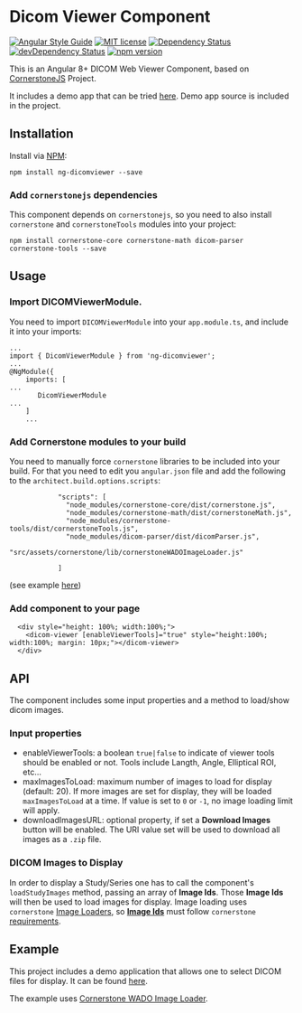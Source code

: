 # Dicom Viewer Component

[![Angular Style Guide](https://mgechev.github.io/angular2-style-guide/images/badge.svg)](https://angular.io/styleguide)
[![MIT license](http://img.shields.io/badge/license-MIT-brightgreen.svg)](http://opensource.org/licenses/MIT)
[![Dependency Status](https://david-dm.org/fourctv/dicomViewerLib.svg)](https://david-dm.org/fourctv/dicomViewerLib)
[![devDependency Status](https://david-dm.org/fourctv/dicomViewerLib/dev-status.svg)](https://david-dm.org/fourctv/dicomViewerLib#info=devDependencies)
[![npm version](https://badge.fury.io/js/dicomViewerLib.svg)](https://badge.fury.io/js/ng-dicomviewer)

This is an Angular 8+ DICOM Web Viewer Component, based on [CornerstoneJS](https://github.com/cornerstonejs) Project.

It includes a demo app that can be tried [here](https://fourctv.github.io/dicomViewerDemo/). Demo app source is included in the project.

## Installation

Install via [NPM](https://www.npmjs.com):
```
npm install ng-dicomviewer --save
```

### Add `cornerstonejs` dependencies

This component depends on `cornerstonejs`, so you need to also install `cornerstone` and `cornerstoneTools` modules into your project:
```
npm install cornerstone-core cornerstone-math dicom-parser cornerstone-tools --save
```

## Usage

### Import **DICOMViewerModule**.

You need to import `DICOMViewerModule` into your `app.module.ts`, and include it into your imports:
```
...
import { DicomViewerModule } from 'ng-dicomviewer';
...
@NgModule({
    imports: [
...
       DicomViewerModule
...
    ]
    ...
```

### Add Cornerstone modules to your build

You need to manually force `cornerstone` libraries to be included into your build. For that you need to edit you `angular.json` file and add the following to the `architect.build.options.scripts`:
```
            "scripts": [
              "node_modules/cornerstone-core/dist/cornerstone.js",
              "node_modules/cornerstone-math/dist/cornerstoneMath.js",
              "node_modules/cornerstone-tools/dist/cornerstoneTools.js",
              "node_modules/dicom-parser/dist/dicomParser.js",
              "src/assets/cornerstone/lib/cornerstoneWADOImageLoader.js"
      
            ]
```

(see example [here](https://github.com/fourctv/dicomViewerLib/blob/master/angular.json))

### Add component to your page

```
  <div style="height: 100%; width:100%;">
    <dicom-viewer [enableViewerTools]="true" style="height:100%; width:100%; margin: 10px;"></dicom-viewer>
  </div>
```

## API

The component includes some input properties and a method to load/show dicom images.

### Input properties

- enableViewerTools: a boolean `true|false` to indicate of viewer tools should be enabled or not. Tools include Langth, Angle, Elliptical ROI, etc...
- maxImagesToLoad: maximum number of images to load for display (default: 20). If more images are set for display, they will be loaded `maxImagesToLoad` at a time. If value is set to `0` or `-1`, no image loading limit will apply.
- downloadImagesURL: optional property, if set a **Download Images** button will be enabled. The URI value set will be used to download all images as a `.zip` file.

### DICOM Images to Display

In order to display a Study/Series one has to call the component's `loadStudyImages` method, passing an array of **Image Ids**. Those **Image Ids** will then be used to load images for display. Image loading uses `cornerstone` [Image Loaders](https://github.com/cornerstonejs/cornerstone/wiki/ImageLoader), so **[Image Ids](https://github.com/cornerstonejs/cornerstone/wiki/ImageIds)** must follow `cornerstone` [requirements](https://github.com/cornerstonejs/cornerstone/wiki/ImageIds).

## Example

This project includes a demo application that allows one to select DICOM files for display. It can be found [here](https://github.com/fourctv/dicomViewerLib/blob/master/src/app/app.component.ts).

The example uses [Cornerstone WADO Image Loader](https://github.com/cornerstonejs/cornerstoneWADOImageLoader).

